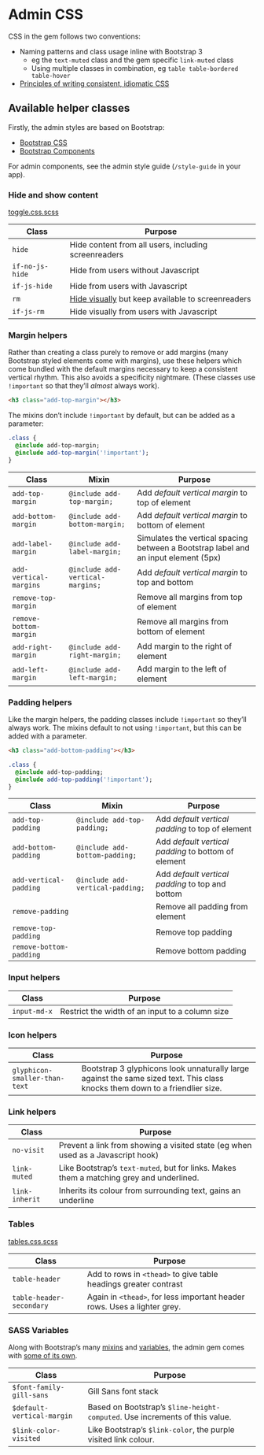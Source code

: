 # Admin CSS

CSS in the gem follows two conventions:
* Naming patterns and class usage inline with Bootstrap 3
  * eg the `text-muted` class and the gem specific `link-muted` class
  * Using multiple classes in combination, eg `table table-bordered table-hover`
* [Principles of writing consistent, idiomatic CSS](https://github.com/necolas/idiomatic-css)

## Available helper classes

Firstly, the admin styles are based on Bootstrap:
* [Bootstrap CSS](http://getbootstrap.com/css/)
* [Bootstrap Components](http://getbootstrap.com/components/)

For admin components, see the admin style guide (`/style-guide` in your app).

### Hide and show content
[toggle.css.scss](app/assets/stylesheets/govuk_admin_template/toggles.css.scss)

Class   | Purpose
------  |--------
`hide` | Hide content from all users, including screenreaders
`if-no-js-hide` | Hide from users without Javascript
`if-js-hide` | Hide from users with Javascript
`rm` | [Hide visually](http://snook.ca/archives/html_and_css/hiding-content-for-accessibility) but keep available to screenreaders
`if-js-rm` | Hide visually from users with Javascript

### Margin helpers

Rather than creating a class purely to remove or add margins (many Bootstrap styled elements come with margins), use these helpers which come bundled with the default margins necessary to keep a consistent vertical rhythm. This also avoids a specificity nightmare. (These classes use `!important` so that they’ll _almost_ always work).

```html
<h3 class="add-top-margin"></h3>
```

The mixins don’t include `!important` by default, but can be added as a parameter:

```sass
.class {
  @include add-top-margin;
  @include add-top-margin('!important');
}
```

Class   | Mixin | Purpose
------  | ----- | --------
`add-top-margin` | `@include add-top-margin;` | Add _default vertical margin_ to top of element
`add-bottom-margin` | `@include add-bottom-margin;` |  Add _default vertical margin_ to bottom of element
`add-label-margin` | `@include add-label-margin;` | Simulates the vertical spacing between a Bootstrap label and an input element (5px)
`add-vertical-margins` | `@include add-vertical-margins;` | Add _default vertical margin_ to top and bottom
`remove-top-margin` || Remove all margins from top of element
`remove-bottom-margin` || Remove all margins from bottom of element
`add-right-margin` | `@include add-right-margin;` | Add margin to the right of element
`add-left-margin` | `@include add-left-margin;` | Add margin to the left of element

### Padding helpers

Like the margin helpers, the padding classes include `!important` so they’ll always work. The mixins default to not using `!important`, but this can be added with a parameter.

```html
<h3 class="add-bottom-padding"></h3>
```

```sass
.class {
  @include add-top-padding;
  @include add-top-padding('!important');
}
```

Class   | Mixin | Purpose
------  |------ | -------
`add-top-padding` |`@include add-top-padding;`| Add _default vertical padding_ to top of element
`add-bottom-padding` |`@include add-bottom-padding;`| Add _default vertical padding_ to bottom of element
`add-vertical-padding` |`@include add-vertical-padding;`| Add _default vertical padding_ to top and bottom
`remove-padding` || Remove all padding from element
`remove-top-padding` || Remove top padding
`remove-bottom-padding` || Remove bottom padding

### Input helpers

Class   | Purpose
------  |--------
`input-md-x` | Restrict the width of an input to a column size

### Icon helpers

Class   | Purpose
------  |--------
`glyphicon-smaller-than-text` | Bootstrap 3 glyphicons look unnaturally large against the same sized text. This class knocks them down to a friendlier size.

### Link helpers

Class   | Purpose
------  |--------
`no-visit` | Prevent a link from showing a visited state (eg when used as a Javascript hook)
`link-muted` | Like Bootstrap’s `text-muted`, but for links. Makes them a matching grey and underlined.
`link-inherit` | Inherits its colour from surrounding text, gains an underline

### Tables
[tables.css.scss](app/assets/stylesheets/govuk_admin_template/tables.css.scss)

Class   | Purpose
------  |--------
`table-header` | Add to rows in `<thead>` to give table headings greater contrast
`table-header-secondary` | Again in `<thead>`, for less important header rows. Uses a lighter grey.

### SASS Variables

Along with Bootstrap’s many [mixins](https://github.com/twbs/bootstrap-sass/blob/master/vendor/assets/stylesheets/bootstrap/_mixins.scss) and [variables](http://getbootstrap.com/customize/#less-variables), the admin gem comes with [some of its own](app/assets/stylesheets/govuk_admin_template/theme.css.scss).

Class   | Purpose
------  |--------
`$font-family-gill-sans` | Gill Sans font stack
`$default-vertical-margin` | Based on Bootstrap’s `$line-height-computed`. Use increments of this value.
`$link-color-visited` | Like Bootstrap’s `$link-color`, the purple visited link colour.
